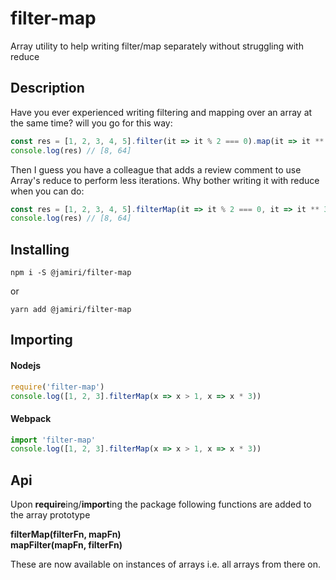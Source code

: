 # filter-map
Array utility to help writing filter/map separately without struggling with reduce

## Description
Have you ever experienced writing filtering and mapping over an array at the same time? will you go for this way:
```js
const res = [1, 2, 3, 4, 5].filter(it => it % 2 === 0).map(it => it ** 3) // Two iterations
console.log(res) // [8, 64]
```
Then I guess you have a colleague that adds a review comment to use Array's reduce to perform less iterations. Why bother writing it with reduce when you can do:
```js
const res = [1, 2, 3, 4, 5].filterMap(it => it % 2 === 0, it => it ** 3) // One iteration
console.log(res) // [8, 64]
```

## Installing

```
npm i -S @jamiri/filter-map
```
or 
```
yarn add @jamiri/filter-map
```

## Importing

 #### Nodejs
```js
require('filter-map')
console.log([1, 2, 3].filterMap(x => x > 1, x => x * 3))
```

#### Webpack
```js
import 'filter-map'
console.log([1, 2, 3].filterMap(x => x > 1, x => x * 3))
```

## Api

Upon **require**ing/**import**ing the package following functions are added to the array prototype


**filterMap(filterFn, mapFn)**  
**mapFilter(mapFn, filterFn)**

These are now available on instances of arrays i.e. all arrays from there on.
